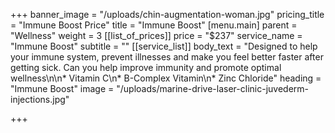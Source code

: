 +++
banner_image = "/uploads/chin-augmentation-woman.jpg"
pricing_title = "Immune Boost Price"
title = "Immune Boost"
[menu.main]
parent = "Wellness"
weight = 3
[[list_of_prices]]
price = "$237"
service_name = "Immune Boost"
subtitle = ""
[[service_list]]
body_text = "Designed to help your immune system, prevent illnesses and make you feel better faster after getting sick. Can you help improve immunity and promote optimal wellness\n\n* Vitamin C\n* B-Complex Vitamin\n* Zinc Chloride"
heading = "Immune Boost"
image = "/uploads/marine-drive-laser-clinic-juvederm-injections.jpg"

+++
